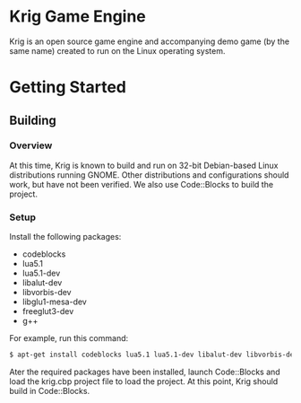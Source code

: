 Krig Game Engine
================

Krig is an open source game engine and accompanying demo game (by the same name) 
created to run on the Linux operating system.

# Getting Started

## Building

### Overview

At this time, Krig is known to build and run on 32-bit Debian-based Linux 
distributions running GNOME. Other distributions and configurations should work,
but have not been verified. We also use Code::Blocks to build the project.

### Setup

Install the following packages:
* codeblocks
* lua5.1
* lua5.1-dev
* libalut-dev
* libvorbis-dev 
* libglu1-mesa-dev
* freeglut3-dev
* g++

For example, run this command: 

```bash
$ apt-get install codeblocks lua5.1 lua5.1-dev libalut-dev libvorbis-dev libglu1-mesa-dev freeglut3 freeglut3-dev g++
```

Ater the required packages have been installed, launch Code::Blocks and load the krig.cbp 
project file to load the project. At this point, Krig should build in Code::Blocks.
